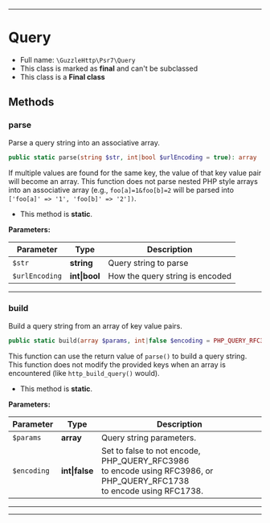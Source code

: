 ***

# Query

* Full name: `\GuzzleHttp\Psr7\Query`
* This class is marked as **final** and can't be subclassed
* This class is a **Final class**

## Methods

### parse

Parse a query string into an associative array.

```php
public static parse(string $str, int|bool $urlEncoding = true): array
```

If multiple values are found for the same key, the value of that key
value pair will become an array. This function does not parse nested
PHP style arrays into an associative array (e.g., `foo[a]=1&foo[b]=2`
will be parsed into `['foo[a]' => '1', 'foo[b]' => '2'])`.

* This method is **static**.

**Parameters:**

| Parameter | Type | Description |
|-----------|------|-------------|
| `$str` | **string** | Query string to parse |
| `$urlEncoding` | **int&#124;bool** | How the query string is encoded |

***

### build

Build a query string from an array of key value pairs.

```php
public static build(array $params, int|false $encoding = PHP_QUERY_RFC3986): string
```

This function can use the return value of `parse()` to build a query
string. This function does not modify the provided keys when an array is
encountered (like `http_build_query()` would).

* This method is **static**.

**Parameters:**

| Parameter | Type | Description |
|-----------|------|-------------|
| `$params` | **array** | Query string parameters. |
| `$encoding` | **int&#124;false** | Set to false to not encode, PHP_QUERY_RFC3986<br />to encode using RFC3986, or PHP_QUERY_RFC1738<br />to encode using RFC1738. |

***


***

